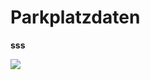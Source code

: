 # Parkplatzdaten

**sss**



[<img src="http://www.google.com.au/images/nav_logo7.png">](./verwaltung.md)
